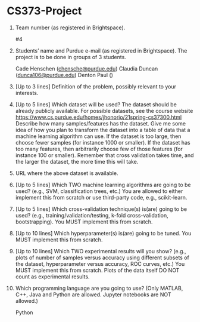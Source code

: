 # CS373-Project

1.	Team number (as registered in Brightspace).

    #4

2.	Students’ name and Purdue e-mail (as registered in Brightspace). The project is to be done in groups of 3 students.

    Cade Henschen (chensche@purdue.edu)
    Claudia Duncan (dunca106@purdue.edu)
    Denton Paul ()

3.	[Up to 3 lines] Definition of the problem, possibly relevant to your interests.

4.  [Up to 5 lines] Which dataset will be used? The dataset should be already publicly available. 
    For possible datasets, see the course website https://www.cs.purdue.edu/homes/jhonorio/21spring-cs37300.html
    Describe how many samples/features has the dataset. Give me some idea of how you plan to transform the dataset into a table of data that a machine learning algorithm can use.
    If the dataset is too large, then choose fewer samples (for instance 1000 or smaller). If the dataset has too many features, then arbitrarily choose few of those features (for     instance 100 or smaller). Remember that cross validation takes time, and the larger the dataset, the more time this will take.

5.  URL where the above dataset is available.

6.  [Up to 5 lines] Which TWO machine learning algorithms are going to be used? (e.g., SVM, classification trees, etc.) You are allowed to either implement this from scratch or use third-party code, e.g., scikit-learn.

7.  [Up to 5 lines] Which cross-validation technique(s) is(are) going to be used? (e.g., training/validation/testing, k-fold cross-validation, bootstrapping). You MUST implement this from scratch.

8.  [Up to 10 lines] Which hyperparameter(s) is(are) going to be tuned. You MUST implement this from scratch.

9.  [Up to 10 lines] Which TWO experimental results will you show? (e.g., plots of number of samples versus accuracy using different subsets of the dataset, hyperparameter versus accuracy, ROC curves, etc.) You MUST implement this from scratch. Plots of the data itself DO NOT count as experimental results.

10. Which programming language are you going to use? (Only MATLAB, C++, Java and Python are allowed. Jupyter notebooks are NOT allowed.)

    Python
